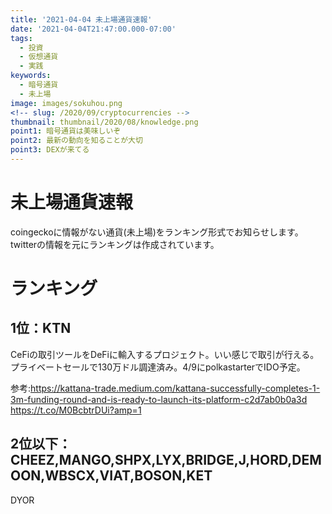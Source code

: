 ```yaml
---
title: '2021-04-04 未上場通貨速報'
date: '2021-04-04T21:47:00.000-07:00'
tags:
  - 投資
  - 仮想通貨
  - 実践
keywords:
  - 暗号通貨
  - 未上場
image: images/sokuhou.png
<!-- slug: /2020/09/cryptocurrencies -->
thumbnail: thumbnail/2020/08/knowledge.png
point1: 暗号通貨は美味しいぞ
point2: 最新の動向を知ることが大切
point3: DEXが来てる
---
```

# 未上場通貨速報
coingeckoに情報がない通貨(未上場)をランキング形式でお知らせします。
twitterの情報を元にランキングは作成されています。

# ランキング

## 1位：KTN
CeFiの取引ツールをDeFiに輸入するプロジェクト。いい感じで取引が行える。
プライベートセールで130万ドル調達済み。4/9にpolkastarterでIDO予定。

参考:https://kattana-trade.medium.com/kattana-successfully-completes-1-3m-funding-round-and-is-ready-to-launch-its-platform-c2d7ab0b0a3d
https://t.co/M0BcbtrDUi?amp=1
## 2位以下：CHEEZ,MANGO,SHPX,LYX,BRIDGE,J,HORD,DEMOON,WBSCX,VIAT,BOSON,KET
DYOR